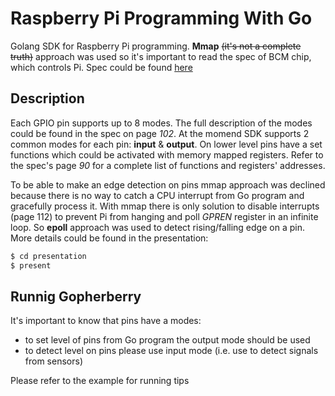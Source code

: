 # Raspberry Pi Programming With Go

Golang SDK for Raspberry Pi programming. **Mmap** <del>(it's not a complete truth)</del> approach was used so it's important to read the spec of BCM chip, which controls Pi. Spec could be found [here](https://github.com/kshamko/gopherberry/BCM2837-ARM-Peripherals.-.Revised.-.V2-1.pdf)

## Description

Each GPIO pin supports up to 8 modes. The full description of the modes could be found in the spec on page *102*. At the momend SDK supports 2 common modes for each pin: **input** & **output**. On lower level pins have a set functions which could be activated with memory mapped registers. 
Refer to the spec's page *90* for a complete list of functions and registers' addresses.

To be able to make an edge detection on pins mmap approach was declined because there is no way to catch a CPU interrupt from Go program and gracefully process it. With mmap there is only solution to disable interrupts (page 112) to prevent Pi from hanging and poll *GPREN* register in an infinite loop. So **epoll** approach was used to detect rising/falling edge on a pin. More details could be found in the presentation:

```bash
$ cd presentation
$ present
```

## Runnig Gopherberry

It's important to know that pins have a modes:
- to set level of pins from Go program the output mode should be used
- to detect level on pins please use input mode (i.e. use to detect signals from sensors) 

Please refer to the example for running tips



